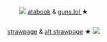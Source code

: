 # 





<p align="center">
<img src="https://pixels.crd.co/assets/images/gallery11/72dcec79.gif?v=99d3974e"> <a href="https://geto.atabook.org/?page=1">atabook</a> & <a href="https://getoguru.straw.page/"> guns.lol </a> ★ 
</p>
</p>


<p align="center">
<img src="https://i.imgur.com/XDcD7jk.jpeg" alt="" class="center"> 

</p>

<p align="center">
<a href="https://homesicks.straw.page/">strawpage</a> & <a href="https://getoguru.straw.page/">alt strawpage</a> ★ <img src="https://pixels.crd.co/assets/images/gallery03/a56d4efc.gif?v=99d3974e"
</p>

<p align="center">

